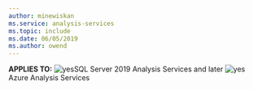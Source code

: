 ```yaml
---
author: minewiskan
ms.service: analysis-services  
ms.topic: include
ms.date: 06/05/2019
ms.author: owend
---
```


**APPLIES TO:** ![yes](media/yes.png)SQL Server 2019 Analysis Services and later ![yes](media/yes.png)Azure Analysis Services